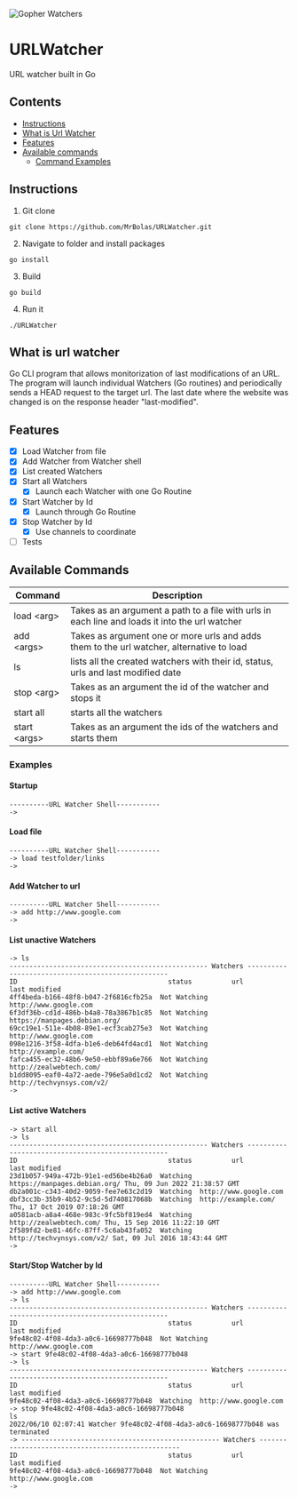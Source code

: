 ![Gopher Watchers](https://raw.githubusercontent.com/egonelbre/gophers/10cc13c5e29555ec23f689dc985c157a8d4692ab/vector/superhero/gotham.svg)
# URLWatcher
URL watcher built in Go

## Contents     

- [Instructions](#instructions) 
- [What is Url Watcher](#what-is-url-watcher) 
- [Features](#features) 
- [Available commands](#available-commands) 
    - [Command Examples](#examples) 


## Instructions
1. Git clone
```
git clone https://github.com/MrBolas/URLWatcher.git
```
2. Navigate to folder and install packages
```
go install
```
3. Build
```
go build
```
4. Run it
```
./URLWatcher
```

## What is url watcher
Go CLI program that allows monitorization of last modifications of an URL.
The program will launch individual Watchers (Go routines) and periodically sends a HEAD request to the target url.
The last date where the website was changed is on the response header "last-modified". 
## Features
- [x] Load Watcher from file
- [x] Add Watcher from Watcher shell
- [x] List created Watchers
- [x] Start all Watchers
    - [x] Launch each Watcher with one Go Routine
- [x] Start Watcher by Id
    - [x] Launch through Go Routine
- [x] Stop Watcher by Id
    - [x] Use channels to coordinate
- [ ] Tests

## Available Commands
| Command      | Description |
| ----------- | ----------- |
| load \<arg\>  | Takes as an argument a path to a file with urls in each line and loads it into the url watcher       |
| add \<args\>  | Takes as argument one or more urls and adds them to the url watcher, alternative to load        |
| ls   | lists all the created watchers with their id, status, urls and last modified date        |
| stop \<arg\> | Takes as an argument the id of the watcher and stops it |
| start all   | starts all the watchers  |
| start \<args\> | Takes as an argument the ids of the watchers and starts them |


### Examples
#### Startup
```
----------URL Watcher Shell-----------
-> 
```

#### Load file
```
----------URL Watcher Shell-----------
-> load testfolder/links
-> 
```

#### Add Watcher to url
```
----------URL Watcher Shell-----------
-> add http://www.google.com
-> 
```

#### List unactive Watchers 
```
-> ls
-------------------------------------------------- Watchers --------------------------------------------------
ID                                      status          url                     last modified
4ff4beda-b166-48f8-b047-2f6816cfb25a  Not Watching  http://www.google.com 
6f3df36b-cd1d-486b-b4a8-78a3867b1c85  Not Watching  https://manpages.debian.org/ 
69cc19e1-511e-4b08-89e1-ecf3cab275e3  Not Watching  http://www.google.com 
098e1216-3f58-4dfa-b1e6-deb64fd4acd1  Not Watching  http://example.com/ 
fafca455-ec32-48b6-9e50-ebbf89a6e766  Not Watching  http://zealwebtech.com/ 
b1dd8095-eaf0-4a72-aede-796e5a0d1cd2  Not Watching  http://techvynsys.com/v2/ 
-> 
```

#### List active Watchers 
```
-> start all
-> ls
-------------------------------------------------- Watchers --------------------------------------------------
ID                                      status          url                     last modified
23d1b057-949a-472b-91e1-ed56be4b26a0  Watching  https://manpages.debian.org/ Thu, 09 Jun 2022 21:38:57 GMT
db2a001c-c343-40d2-9059-fee7e63c2d19  Watching  http://www.google.com 
dbf3cc3b-35b9-4b52-9c5d-5d740817068b  Watching  http://example.com/ Thu, 17 Oct 2019 07:18:26 GMT
a0581acb-a8a4-468e-983c-9fc5bf819ed4  Watching  http://zealwebtech.com/ Thu, 15 Sep 2016 11:22:10 GMT
2f589fd2-be81-46fc-87ff-5c6ab43fa052  Watching  http://techvynsys.com/v2/ Sat, 09 Jul 2016 18:43:44 GMT
-> 
```

#### Start/Stop Watcher by Id 
```
----------URL Watcher Shell-----------
-> add http://www.google.com
-> ls
-------------------------------------------------- Watchers --------------------------------------------------
ID                                      status          url                     last modified
9fe48c02-4f08-4da3-a0c6-16698777b048  Not Watching  http://www.google.com 
-> start 9fe48c02-4f08-4da3-a0c6-16698777b048
-> ls
-------------------------------------------------- Watchers --------------------------------------------------
ID                                      status          url                     last modified
9fe48c02-4f08-4da3-a0c6-16698777b048  Watching  http://www.google.com 
-> stop 9fe48c02-4f08-4da3-a0c6-16698777b048
ls
2022/06/10 02:07:41 Watcher 9fe48c02-4f08-4da3-a0c6-16698777b048 was terminated
-> -------------------------------------------------- Watchers --------------------------------------------------
ID                                      status          url                     last modified
9fe48c02-4f08-4da3-a0c6-16698777b048  Not Watching  http://www.google.com 
-> 
```

